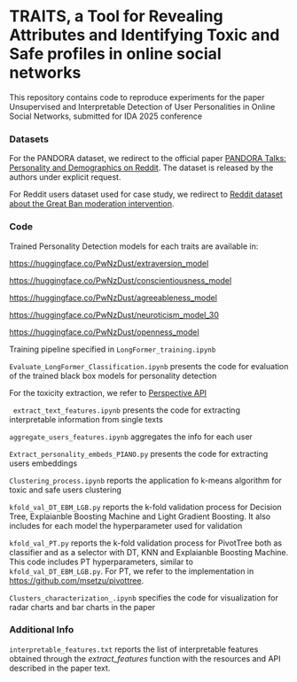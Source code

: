 # **TRAITS**, a **T**ool for **R**evealing **A**ttributes and **I**dentifying **T**oxic and **S**afe profiles in online social networks

This repository contains code to reproduce experiments for the paper Unsupervised and Interpretable Detection of User Personalities in Online Social Networks, submitted for IDA 2025 conference

### Datasets  
For the PANDORA dataset, we redirect to the official paper [PANDORA Talks: Personality and Demographics on Reddit](https://arxiv.org/pdf/2004.04460v3). The dataset is released by the authors under explicit request.

For Reddit users dataset used for case study, we redirect to [Reddit dataset about the Great Ban moderation intervention](https://zenodo.org/records/14034510).

### Code 

Trained Personality Detection models for each traits are available in:

https://huggingface.co/PwNzDust/extraversion_model

https://huggingface.co/PwNzDust/conscientiousness_model

https://huggingface.co/PwNzDust/agreeableness_model

https://huggingface.co/PwNzDust/neuroticism_model_30

https://huggingface.co/PwNzDust/openness_model

Training pipeline specified in ```LongFormer_training.ipynb```

```Evaluate_LongFormer_Classification.ipynb``` presents the code for evaluation of the trained black box models for personality detection

For the toxicity extraction, we refer to [Perspective API](https://perspectiveapi.com/)

``` extract_text_features.ipynb```  presents the code for extracting interpretable information from single texts

```aggregate_users_features.ipynb```  aggregates the info for each user

```Extract_personality_embeds_PIANO.py``` presents the code for extracting users embeddings

```Clustering_process.ipynb``` reports the application fo k-means algorithm for toxic and safe users clustering

```kfold_val_DT_EBM_LGB.py``` reports the k-fold validation process for Decision Tree, Explaianble Boosting Machine and Light Gradient Boosting. It also includes for each model the hyperparameter used for validation

```kfold_val_PT.py``` reports the k-fold validation process for PivotTree both as classifier and as a selector with DT, KNN and Explaianble Boosting Machine. This code includes PT hyperparameters, similar to ```kfold_val_DT_EBM_LGB.py```. For PT, we refer to the implementation in  https://github.com/msetzu/pivottree.

```Clusters_characterization_.ipynb``` specifies the code for visualization for radar charts and bar charts in the paper

### Additional Info
```interpretable_features.txt``` reports the list of interpretable features obtained through the _extract_features_ function with the resources and API described in the paper text.


